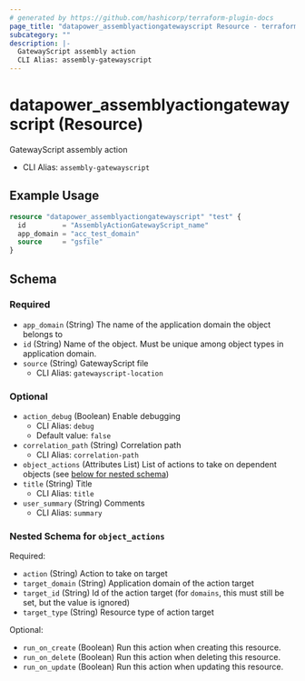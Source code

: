 ```yaml
---
# generated by https://github.com/hashicorp/terraform-plugin-docs
page_title: "datapower_assemblyactiongatewayscript Resource - terraform-provider-datapower"
subcategory: ""
description: |-
  GatewayScript assembly action
  CLI Alias: assembly-gatewayscript
---
```


# datapower_assemblyactiongatewayscript (Resource)

GatewayScript assembly action
  - CLI Alias: `assembly-gatewayscript`

## Example Usage

```terraform
resource "datapower_assemblyactiongatewayscript" "test" {
  id         = "AssemblyActionGatewayScript_name"
  app_domain = "acc_test_domain"
  source     = "gsfile"
}
```

<!-- schema generated by tfplugindocs -->
## Schema

### Required

- `app_domain` (String) The name of the application domain the object belongs to
- `id` (String) Name of the object. Must be unique among object types in application domain.
- `source` (String) GatewayScript file
  - CLI Alias: `gatewayscript-location`

### Optional

- `action_debug` (Boolean) Enable debugging
  - CLI Alias: `debug`
  - Default value: `false`
- `correlation_path` (String) Correlation path
  - CLI Alias: `correlation-path`
- `object_actions` (Attributes List) List of actions to take on dependent objects (see [below for nested schema](#nestedatt--object_actions))
- `title` (String) Title
  - CLI Alias: `title`
- `user_summary` (String) Comments
  - CLI Alias: `summary`

<a id="nestedatt--object_actions"></a>
### Nested Schema for `object_actions`

Required:

- `action` (String) Action to take on target
- `target_domain` (String) Application domain of the action target
- `target_id` (String) Id of the action target (for `domains`, this must still be set, but the value is ignored)
- `target_type` (String) Resource type of action target

Optional:

- `run_on_create` (Boolean) Run this action when creating this resource.
- `run_on_delete` (Boolean) Run this action when deleting this resource.
- `run_on_update` (Boolean) Run this action when updating this resource.
